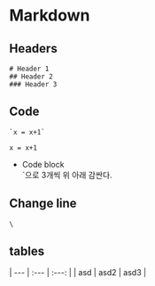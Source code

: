 # Markdown
## Headers
```
# Header 1
## Header 2
### Header 3
```
## Code
```
`x = x+1`
```
`x = x+1`
* Code block \
`으로 3개씩 위 아래 감싼다.
## Change line
`\`

## tables
| --- | :--- | :---: |
| asd | asd2 | asd3 |
